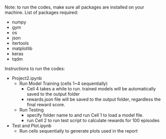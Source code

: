 Note: to run the codes, make sure all packages are installed on your machine.
List of packages required:
- numpy
- gym
- os
- json
- itertools
- matplotlib
- keras
- tqdm

Instructions to run the codes:
- Project2.ipynb
    - Run Model Training (cells 1~4 sequentially) 
        - Cell 4 takes a while to run. trained models will be automatically saved to the output folder
        - rewards.json file will be saved to the output folder, regardless the final reward score.
    - Run Testing
        - specify folder name to and run Cell 1 to load a model file.
        - run Cell 2 to run test script to calculate rewards for 100 episodes
- Test and Plot.ipynb
    - Run cells sequentially to generate plots used in the report


